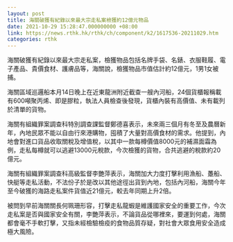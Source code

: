 ```yaml
---
layout: post
title: 海關破獲有紀錄以來最大宗走私案檢獲約12億元物品
date: 2021-10-29 15:28:47.000000000 +08:00
link: https://news.rthk.hk/rthk/ch/component/k2/1617536-20211029.htm
categories: rthk
---
```


海關破獲有紀錄以來最大宗走私案，檢獲物品包括名牌手袋、名錶、衣服鞋履、電子產品、貴價食材、護膚品等，海關說，檢獲物品市值估計約12億元，1男1女被捕。

海關區域巡邏船本月14日晚上在近東龍洲附近截查一艘內河船，24個貨櫃報稱載有600噸聚丙烯、即是膠粒，執法人員檢查後發現，貨櫃內裝有高價值、未有載列於清單的貨物。

海關有組織罪案調查科特別調查課監督鄭德喜表示，未來兩三個月有冬至及農曆新年，內地民眾不能以自由行來港購物，囤積了大量對高價食材的需求。他提到，內地會對進口貨品收取關稅及增值稅，以其中一款每樽價值8000元的補濕面霜為例，走私每樽就可以逃避13000元稅款，今次檢獲的貨物，合共逃避的稅款約20億元。

海關有組織罪案調查科高級監督李艷萍表示，海關加大力度打擊利用漁船、躉船、快艇等走私活動，不法份子於是改以其他途徑出貨到內地，包括內河船，海關今年至今破獲的海路走私案件貨值近21億元，較去年同期上升2倍。

被問到早前海關關長何珮珊形容，打擊走私龍蝦是維護國家安全的重要工作，今次走私案是否與國家安全有關，李艷萍表示，不論貨品從哪裡來，要運到何處，海關都會毫不手軟打擊，又指未經檢驗檢疫的食物品質存疑，對社會大眾食用安全造成極大風險。
